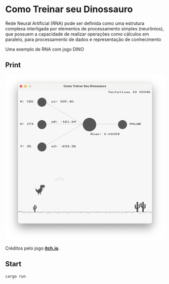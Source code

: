 # Como Treinar seu Dinossauro

Rede Neural Artificial (RNA) pode ser definida como uma estrutura complexa interligada por elementos de processamento simples (neurônios), que possuem a capacidade de realizar operações como cálculos em paralelo, para processamento de dados e representação de conhecimento

Uma exemplo de RNA com jogo DINO

## Print

<img src="/media/print.png"/>


Créditos pelo jogo **[itch.io](https://kapanion.itch.io/rust-dino-game)**.

## Start

```
cargo run
```